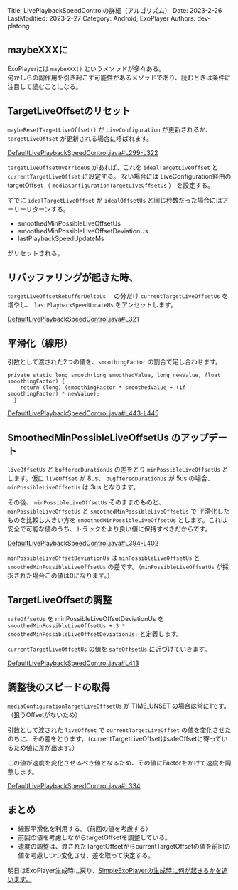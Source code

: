 Title: LivePlaybackSpeedControlの詳細（アルゴリズム）
Date: 2023-2-26
LastModified: 2023-2-27
Category: Android, ExoPlayer
Authors: dev-platong

## maybeXXXに

ExoPlayerには `maybeXXX()` というメソッドが多々ある。  
何かしらの副作用を引き起こす可能性があるメソッドであり、読むときは条件に注目して読むことになる。

## TargetLiveOffsetのリセット

 `maybeResetTargetLiveOffset()` が `LiveConfiguration` が更新されるか、`targetLiveOffset` が更新される場合に呼ばれます。

 [DefaultLivePlaybackSpeedControl.java#L299-L322](https://github.com/google/ExoPlayer/blob/release-v2/library/core/src/main/java/com/google/android/exoplayer2/DefaultLivePlaybackSpeedControl.java#L299-L322)


 `targetLiveOffsetOverrideUs` があれば、これを `idealTargetLiveOffset` と `currentTargetLiveOffset` に設定する。
 ない場合には LiveConfiguration経由のtargetOffset （ `mediaConfigurationTargetLiveOffsetUs` ） を設定する。

 すでに `idealTargetLiveOffset` が `idealOffsetUs` と同じ秒数だった場合にはアーリーリターンする。

- smoothedMinPossibleLiveOffsetUs
- smoothedMinPossibleLiveOffsetDeviationUs
- lastPlaybackSpeedUpdateMs

がリセットされる。

## リバッファリングが起きた時、

`targetLiveOffsetRebufferDeltaUs` 　の分だけ `currentTargetLiveOffsetUs` を増やし、 `lastPlaybackSpeedUpdateMs` をアンセットします。

[DefaultLivePlaybackSpeedControl.java#L321](https://github.com/google/ExoPlayer/blob/r2.16.1/library/core/src/main/java/com/google/android/exoplayer2/DefaultLivePlaybackSpeedControl.java#L321)

## 平滑化（線形）

引数として渡された2つの値を、`smoothingFactor` の割合で足し合わせます。

```
private static long smooth(long smoothedValue, long newValue, float smoothingFactor) {
    return (long) (smoothingFactor * smoothedValue + (1f - smoothingFactor) * newValue);
  }
```

[DefaultLivePlaybackSpeedControl.java#L443-L445](https://github.com/google/ExoPlayer/blob/r2.16.1/library/core/src/main/java/com/google/android/exoplayer2/DefaultLivePlaybackSpeedControl.java#L443-L445)

## SmoothedMinPossibleLiveOffsetUs のアップデート

`liveOffsetUs` と `bufferedDurationUs` の差をとり `minPossibleLiveOffsetUs` とします。仮に `liveOffset` が 8us、 `bugfferedDurationUs` が 5us の場合、 `minPossibleLiveOffsetUs` は 3us となります。

その後、  `minPossibleLiveOffsetUs` そのままのものと、 `minPossibleLiveOffsetUs` と `smoothedMinPossibleLiveOffsetUs` で 平滑化したものを比較し大きい方を `smoothedMinPossibleLiveOffsetUs` とします。これは安全で可能な値のうち、トラックをより良い値に保持すべきだからです。

[DefaultLivePlaybackSpeedControl.java#L394-L402](https://github.com/google/ExoPlayer/blob/r2.16.1/library/core/src/main/java/com/google/android/exoplayer2/DefaultLivePlaybackSpeedControl.java#L394-L402)

`minPossibleLiveOffsetDeviationUs` は `minPossibleLiveOffsetUs` と `smoothedMinPossibleLiveOffsetUs` の差です。（`minPossibleLiveOffsetUs` が採択された場合この値は0になります。）

## TargetLiveOffsetの調整

`safeOffsetUs` を minPossibleLiveOffsetDeviationUs を `smoothedMinPossibleLiveOffsetUs + 3 * smoothedMinPossibleLiveOffsetDeviationUs;` と定義します。

`currentTargetLiveOffsetUs` の値を `safeOffsetUs` に近づけていきます。

[DefaultLivePlaybackSpeedControl.java#L413](https://github.com/google/ExoPlayer/blob/r2.16.1/library/core/src/main/java/com/google/android/exoplayer2/DefaultLivePlaybackSpeedControl.java#L413)

## 調整後のスピードの取得

 `mediaConfigurationTargetLiveOffsetUs` が TIME_UNSET の場合は常に1です。（狙うOffsetがないため）

 引数として渡された `liveOffset` で `currentTargetLiveOffset` の値を変化させたのちに、その差をとります。（currentTargetLiveOffsetはsafeOffsetに寄っているため値に差が出ます。）

この値が速度を変化させるべき値となるため、その値にFactorをかけて速度を調整します。

[DefaultLivePlaybackSpeedControl.java#L334](https://github.com/google/ExoPlayer/blob/r2.16.1/library/core/src/main/java/com/google/android/exoplayer2/DefaultLivePlaybackSpeedControl.java#L334)



## まとめ

- 線形平滑化を利用する。（前回の値を考慮する）
- 前回の値を考慮しながらtargetOffsetを調整している。
- 速度の調整は、渡されたTargetOffsetからcurrentTargetOffsetの値を前回の値を考慮しつつ変化させ、差を取って決定する。

明日はExoPlayer生成時に戻り、[SimpleExoPlayerの生成時に何が起きるかを追います。](./exoplayer_constructing_simpleexoplayer.md)